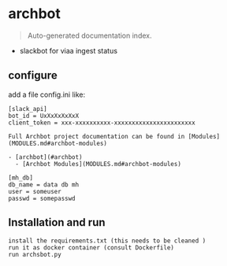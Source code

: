 # archbot

> Auto-generated documentation index.

- slackbot for viaa ingest status
## configure
add a file config.ini like:
```
[slack_api]
bot_id = UxXxXxXxXxX
client_token = xxx-xxxxxxxxxx-xxxxxxxxxxxxxxxxxxxxxxx

Full Archbot project documentation can be found in [Modules](MODULES.md#archbot-modules)

- [archbot](#archbot)
  - [Archbot Modules](MODULES.md#archbot-modules)

[mh_db]
db_name = data db mh
user = someuser
passwd = somepasswd

```
## Installation and run
```
install the requirements.txt (this needs to be cleaned )
run it as docker container (consult Dockerfile)
run archsbot.py
```
